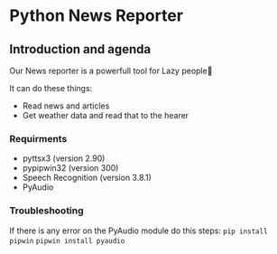 # Python News Reporter

## Introduction and agenda

Our News reporter is a powerfull tool for Lazy people🤣

It can do these things:

- Read news and articles
- Get weather data and read that to the hearer 

### Requirments 

- pyttsx3 (version 2.90)
- pypipwin32 (version 300)
- Speech Recognition (version 3.8.1)
- PyAudio

### Troubleshooting

If there is any error on the PyAudio module do this steps:
`pip install pipwin`
`pipwin install pyaudio`

